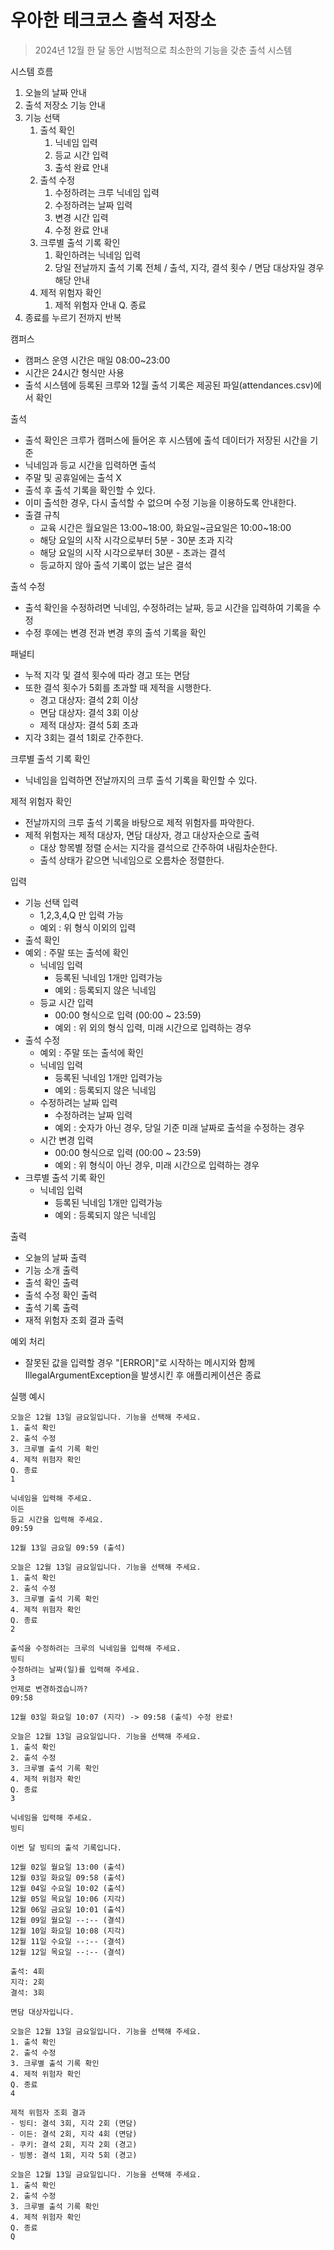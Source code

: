 # 우아한 테크코스 출석 저장소
> 2024년 12월 한 달 동안 시범적으로 최소한의 기능을 갖춘 출석 시스템

시스템 흐름
1. 오늘의 날짜 안내
2. 출석 저장소 기능 안내
3. 기능 선택
   1. 출석 확인
      1. 닉네임 입력
      2. 등교 시간 입력
      3. 출석 완료 안내
   2. 출석 수정
      1. 수정하려는 크루 닉네임 입력
      2. 수정하려는 날짜 입력
      3. 변경 시간 입력
      4. 수정 완료 안내
   3. 크루별 출석 기록 확인
      1. 확인하려는 닉네임 입력
      2. 당일 전날까지 출석 기록 전체 / 출석, 지각, 결석 횟수 / 면담 대상자일 경우 해당 안내
   4. 제적 위험자 확인
      1. 제적 위험자 안내
   Q. 종료
5. 종료를 누르기 전까지 반복

캠퍼스
- 캠퍼스 운영 시간은 매일 08:00~23:00
- 시간은 24시간 형식만 사용
- 출석 시스템에 등록된 크루와 12월 출석 기록은 제공된 파일(attendances.csv)에서 확인

출석 
- 출석 확인은 크루가 캠퍼스에 들어온 후 시스템에 출석 데이터가 저장된 시간을 기준
- 닉네임과 등교 시간을 입력하면 출석
- 주말 및 공휴일에는 출석 X
- 출석 후 출석 기록을 확인할 수 있다.
- 이미 출석한 경우, 다시 출석할 수 없으며 수정 기능을 이용하도록 안내한다.
- 출결 규칙
  - 교육 시간은 월요일은 13:00~18:00, 화요일~금요일은 10:00~18:00
  - 해당 요일의 시작 시각으로부터 5분 - 30분 초과 지각
  - 해당 요일의 시작 시각으로부터 30분 - 초과는 결석
  - 등교하지 않아 출석 기록이 없는 날은 결석

출석 수정
- 출석 확인을 수정하려면 닉네임, 수정하려는 날짜, 등교 시간을 입력하여 기록을 수정
- 수정 후에는 변경 전과 변경 후의 출석 기록을 확인

패널티
- 누적 지각 및 결석 횟수에 따라 경고 또는 면담
- 또한 결석 횟수가 5회를 초과할 때 제적을 시행한다.
    - 경고 대상자: 결석 2회 이상
    - 면담 대상자: 결석 3회 이상
    - 제적 대상자: 결석 5회 초과
- 지각 3회는 결석 1회로 간주한다.

크루별 출석 기록 확인
- 닉네임을 입력하면 전날까지의 크루 출석 기록을 확인할 수 있다.

제적 위험자 확인
- 전날까지의 크루 출석 기록을 바탕으로 제적 위험자를 파악한다.
- 제적 위험자는 제적 대상자, 면담 대상자, 경고 대상자순으로 출력
  - 대상 항목별 정렬 순서는 지각을 결석으로 간주하여 내림차순한다. 
  - 출석 상태가 같으면 닉네임으로 오름차순 정렬한다.

입력
- 기능 선택 입력
  - 1,2,3,4,Q 만 입력 가능
  - 예외 : 위 형식 이외의 입력
- 출석 확인
- 예외 : 주말 또는 출석에 확인
  - 닉네임 입력
    - 등록된 닉네임 1개만 입력가능
    - 예외 : 등록되지 않은 닉네임
  - 등교 시간 입력
    - 00:00 형식으로 입력 (00:00 ~ 23:59)
    - 예외 : 위 외의 형식 입력, 미래 시간으로 입력하는 경우
- 출석 수정
  - 예외 : 주말 또는 출석에 확인
  - 닉네임 입력
    - 등록된 닉네임 1개만 입력가능
    - 예외 : 등록되지 않은 닉네임
  - 수정하려는 날짜 입력
    - 수정하려는 날짜 입력 
    - 예외 : 숫자가 아닌 경우, 당일 기준 미래 날짜로 출석을 수정하는 경우
  - 시간 변경 입력
    - 00:00 형식으로 입력 (00:00 ~ 23:59)
    - 예외 : 위 형식이 아닌 경우, 미래 시간으로 입력하는 경우
- 크루별 출석 기록 확인 
  - 닉네임 입력
    - 등록된 닉네임 1개만 입력가능
    - 예외 : 등록되지 않은 닉네임

출력
- 오늘의 날짜 출력
- 기능 소개 출력
- 출석 확인 출력
- 출석 수정 확인 출력
- 출석 기록 출력
- 재적 위험자 조회 결과 출력

예외 처리
-  잘못된 값을 입력할 경우 "[ERROR]"로 시작하는 메시지와 함께 IllegalArgumentException을 발생시킨 후 애플리케이션은 종료

실행 예시
```angular2html
오늘은 12월 13일 금요일입니다. 기능을 선택해 주세요.
1. 출석 확인
2. 출석 수정
3. 크루별 출석 기록 확인
4. 제적 위험자 확인
Q. 종료
1

닉네임을 입력해 주세요.
이든
등교 시간을 입력해 주세요.
09:59

12월 13일 금요일 09:59 (출석)

오늘은 12월 13일 금요일입니다. 기능을 선택해 주세요.
1. 출석 확인
2. 출석 수정
3. 크루별 출석 기록 확인
4. 제적 위험자 확인
Q. 종료
2

출석을 수정하려는 크루의 닉네임을 입력해 주세요.
빙티
수정하려는 날짜(일)를 입력해 주세요.
3
언제로 변경하겠습니까?
09:58

12월 03일 화요일 10:07 (지각) -> 09:58 (출석) 수정 완료!

오늘은 12월 13일 금요일입니다. 기능을 선택해 주세요.
1. 출석 확인
2. 출석 수정
3. 크루별 출석 기록 확인
4. 제적 위험자 확인
Q. 종료
3

닉네임을 입력해 주세요.
빙티

이번 달 빙티의 출석 기록입니다.

12월 02일 월요일 13:00 (출석)
12월 03일 화요일 09:58 (출석)
12월 04일 수요일 10:02 (출석)
12월 05일 목요일 10:06 (지각)
12월 06일 금요일 10:01 (출석)
12월 09일 월요일 --:-- (결석)
12월 10일 화요일 10:08 (지각)
12월 11일 수요일 --:-- (결석)
12월 12일 목요일 --:-- (결석)

출석: 4회
지각: 2회
결석: 3회

면담 대상자입니다.

오늘은 12월 13일 금요일입니다. 기능을 선택해 주세요.
1. 출석 확인
2. 출석 수정
3. 크루별 출석 기록 확인
4. 제적 위험자 확인
Q. 종료
4

제적 위험자 조회 결과
- 빙티: 결석 3회, 지각 2회 (면담)
- 이든: 결석 2회, 지각 4회 (면담)
- 쿠키: 결석 2회, 지각 2회 (경고)
- 빙봉: 결석 1회, 지각 5회 (경고)

오늘은 12월 13일 금요일입니다. 기능을 선택해 주세요.
1. 출석 확인
2. 출석 수정
3. 크루별 출석 기록 확인
4. 제적 위험자 확인
Q. 종료
Q

```